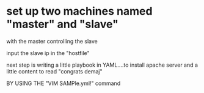 # set up two machines named "master" and "slave"

with the master controlling the slave

input the slave ip in the "hostfile"

next step is writing a little playbook in YAML....to install apache server and a little content to read "congrats demaj"

BY USING THE "VIM SAMPle.yml!" command







